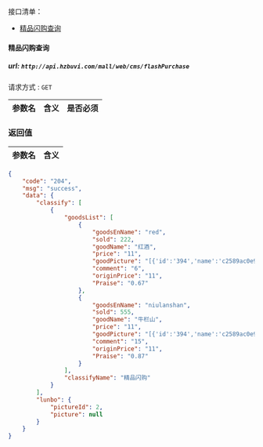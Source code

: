 接口清单：
- [精品闪购查询](#精品闪购查询)


#### 精品闪购查询

##### url: `http://api.hzbuvi.com/mall/web/cms/flashPurchase`
请求方式 : `GET`

参数名    | 含义    | 是否必须
-------|--------|-----

###  返回值

参数名  | 含义
-------------|-------------

```json
{
    "code": "204",
    "msg": "success",
    "data": {
        "classify": [
            {
                "goodsList": [
                    {
                        "goodsEnName": "red",
                        "sold": 222,
                        "goodName": "红酒",
                        "price": "11",
                        "goodPicture": "[{'id':'394','name':'c2589ac0e9a26af40572a99ed476aa42'}]",
                        "comment": "6",
                        "originPrice": "11",
                        "Praise": "0.67"
                    },
                    {
                        "goodsEnName": "niulanshan",
                        "sold": 555,
                        "goodName": "牛栏山",
                        "price": "11",
                        "goodPicture": "[{'id':'394','name':'c2589ac0e9a26af40572a99ed476aa42'}]",
                        "comment": "15",
                        "originPrice": "11",
                        "Praise": "0.87"
                    }
                ],
                "classifyName": "精品闪购"
            }
        ],
        "lunbo": {
            "pictureId": 2,
            "picture": null
        }
    }
}
```
